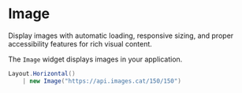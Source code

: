 # Image

<Ingress>
Display images with automatic loading, responsive sizing, and proper accessibility features for rich visual content.
</Ingress>

The `Image` widget displays images in your application.

```csharp demo-below 
Layout.Horizontal()
    | new Image("https://api.images.cat/150/150")
```

<WidgetDocs Type="Ivy.Image" ExtensionTypes="Ivy.ImageExtensions" SourceUrl="https://github.com/Ivy-Interactive/Ivy-Framework/blob/main/Ivy/Widgets/Primitives/Image.cs"/>
